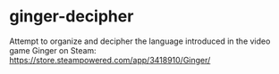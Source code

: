 # ginger-decipher
Attempt to organize and decipher the language introduced in the video game Ginger on Steam: https://store.steampowered.com/app/3418910/Ginger/
